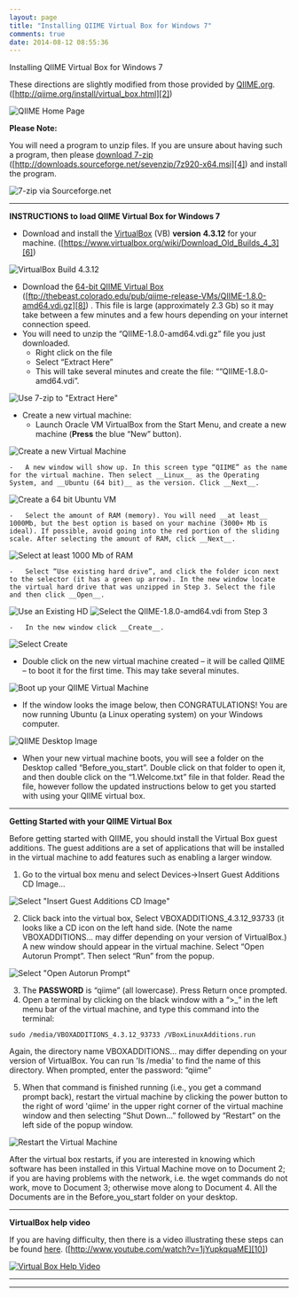```yaml
---
layout: page
title: "Installing QIIME Virtual Box for Windows 7"
comments: true
date: 2014-08-12 08:55:36
---
```


Installing QIIME Virtual Box for Windows 7

These directions are slightly modified from those provided by [QIIME.org][1].
([http://qiime.org/install/virtual_box.html][2])

![QIIME Home Page](img/QIIME_VB/QIIMEvb_HomePage.png)

__Please Note:__

You will need a program to unzip files. If you are unsure about having such a program, then please [download 7-zip][3] ([http://downloads.sourceforge.net/sevenzip/7z920-x64.msi][4]) and install the program.

![7-zip via Sourceforge.net](img/QIIME_VB/7-Zip.png)

----------------------------------------------------------------------------
__INSTRUCTIONS to load QIIME Virtual Box for Windows 7__

-	Download and install the [VirtualBox][5] (VB) __version__ __4.3.12__ for your machine.
([https://www.virtualbox.org/wiki/Download_Old_Builds_4_3][6])

![VirtualBox Build 4.3.12](img/QIIME_VB/VB_build.png)

-	Download the [64-bit QIIME Virtual Box][7] 
([ftp://thebeast.colorado.edu/pub/qiime-release-VMs/QIIME-1.8.0-amd64.vdi.gz][8]) . 
This file is large (approximately 2.3 Gb) so it may take between a few minutes and a few hours depending on your internet connection speed.
-	You will need to unzip the “QIIME-1.8.0-amd64.vdi.gz” file you just downloaded.
	-	Right click on the file
	-	Select “Extract Here”
	-	This will take several minutes and create the file: ““QIIME-1.8.0-amd64.vdi”.

![Use 7-zip to "Extract Here"](img/QIIME_VB/7-Zip_Extract.png)

-	Create a new virtual machine:
	-	Launch Oracle VM VirtualBox from the Start Menu, and create a new machine 
(__Press__ the blue “New” button).

![Create a new Virtual Machine](img/QIIME_VB/Oracle_VM.png)


	-	A new window will show up. In this screen type “QIIME” as the name for the virtual machine. Then select __Linux__ as the Operating System, and __Ubuntu (64 bit)__ as the version. Click __Next__.

![Create a 64 bit Ubuntu VM](img/QIIME_VB/Create_VM.png)

	-	Select the amount of RAM (memory). You will need __at least__ 1000Mb, but the best option is based on your machine (3000+ Mb is ideal). If possible, avoid going into the red portion of the sliding scale. After selecting the amount of RAM, click __Next__.

![Select at least 1000 Mb of RAM](img/QIIME_VB/Memory_VM.png)

	-	Select “Use existing hard drive”, and click the folder icon next to the selector (it has a green up arrow). In the new window locate the virtual hard drive that was unzipped in Step 3. Select the file and then click __Open__.

![Use an Existing HD](img/QIIME_VB/HD_VM.png)
![Select the QIIME-1.8.0-amd64.vdi from Step 3](img/QIIME_VB/VDI_VM.png)

	-	In the new window click __Create__.

![Select Create](img/QIIME_VB/Final_Create.png)

-	Double click on the new virtual machine created – it will be called QIIME – to boot it for the first time. This may take several minutes.

![Boot up your QIIME Virtual Machine](img/QIIME_VB/Start_QIIME_VM.png)

-	If the window looks the image below, then CONGRATULATIONS! You are now running Ubuntu (a Linux operating system) on your Windows computer.

![QIIME Desktop Image](img/QIIME_VB/QIIME_Desktop.png)

-	When your new virtual machine boots, you will see a folder on the Desktop called “Before_you_start”. Double click on that folder to open it, and then double click on the “1.Welcome.txt” file in that folder.  Read the file, however follow the updated instructions below to get you started with using your QIIME virtual box.

----------------------------------------------------------------------

__Getting Started with your QIIME Virtual Box__

Before getting started with QIIME, you should install the Virtual Box guest additions. The guest additions are a set of applications that will be installed in the virtual machine to add features such as enabling a larger window.

1.	Go to the virtual box menu and select Devices->Insert Guest Additions CD Image...

![Select "Insert Guest Additions CD Image"](img/QIIME_VB/Guest_Image.png)

2.	Click back into the virtual box, Select VBOXADDITIONS_4.3.12_93733 (it looks like a CD icon on the left hand side. (Note the name VBOXADDITIONS... may differ depending on your version of VirtualBox.) A new window should appear in the virtual machine. Select “Open Autorun Prompt”. Then select “Run” from the popup.

![Select "Open Autorun Prompt"](img/QIIME_VB/Autorun_Image.png)

3.	The __PASSWORD__ is “qiime” (all lowercase).  Press Return once prompted.
4.	Open a terminal by clicking on the black window with a “>_” in the left menu bar of the virtual machine, and type this command into the terminal:
~~~~~~
sudo /media/VBOXADDITIONS_4.3.12_93733 /VBoxLinuxAdditions.run
~~~~~~
Again, the directory name VBOXADDITIONS... may differ depending on your version of VirtualBox. You can run 'ls /media' to find the name of this directory. When prompted, enter the password: “qiime”

5.	When that command is finished running (i.e., you get a command prompt back), restart the virtual machine by clicking the power button to the right of word 'qiime' in the upper right corner of the virtual machine window and then selecting “Shut Down...” followed by “Restart” on the left side of the popup window.

![Restart the Virtual Machine](img/QIIME_VB/Restart_Image.png)

After the virtual box restarts, if you are interested in knowing which software has been installed in this Virtual Machine move on to Document 2; if you are having problems with the network, i.e. the wget commands do not work, move to Document 3; otherwise move along to Document 4. All the Documents are in the Before_you_start folder on your desktop.

---------------------------------

__VirtualBox help video__

If you are having difficulty, then there is a video illustrating these steps can be found [here][9]. 
([http://www.youtube.com/watch?v=1jYupkquaME][10])

[![Virtual Box Help Video](http://img.youtube.com/vi/1jYupkquaME/0.jpg)](http://www.youtube.com/watch?v=1jYupkquaME)

  [1]: http://qiime.org/
  [2]: http://qiime.org/install/virtual_box.html
  [3]: http://downloads.sourceforge.net/sevenzip/7z920-x64.msi
  [4]: http://downloads.sourceforge.net/sevenzip/7z920-x64.msi
  [5]: https://www.virtualbox.org/wiki/Download_Old_Builds_4_3
  [6]: https://www.virtualbox.org/wiki/Download_Old_Builds_4_3
  [7]: ftp://thebeast.colorado.edu/pub/qiime-release-VMs/QIIME-1.8.0-amd64.vdi.gz
  [8]: ftp://thebeast.colorado.edu/pub/qiime-release-VMs/QIIME-1.8.0-amd64.vdi.gz
  [9]: http://www.youtube.com/watch?v=1jYupkquaME
  [10]: http://www.youtube.com/watch?v=1jYupkquaME

-----------------------------------------------
-----------------------------------------------
